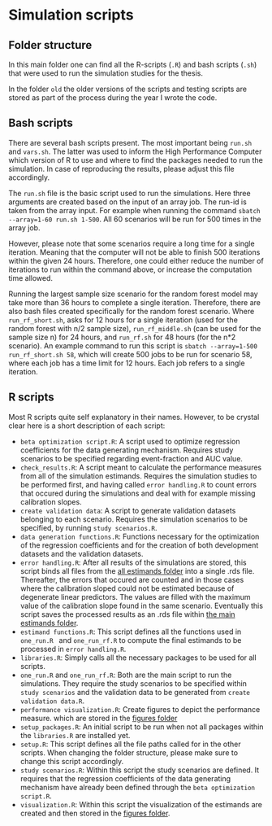# Simulation scripts

## Folder structure
In this main folder one can find all the R-scripts (`.R`) and bash scripts
(`.sh`) that were used to run the simulation studies for the thesis.

In the folder `old` the older versions of the scripts and testing scripts are
stored as part of the process during the year I wrote the code.

## Bash scripts
There are several bash scripts present. The most important being `run.sh` and
`vars.sh`. The latter was used to inform the High Performance Computer which
version of R to use and where to find the packages needed to run the simulation.
In case of reproducing the results, please adjust this file accordingly.

The `run.sh` file is the basic script used to run the simulations. Here three
arguments are created based on the input of an array job. The run-id is taken
from the array input. For example when running the command `sbatch --array=1-60
run.sh 1-500`. All 60 scenarios will be run for 500 times in the array job.

However, please note that some scenarios require a long time for a single
iteration. Meaning that the computer will not be able to finish 500 iterations
within the given 24 hours. Therefore, one could either reduce the number of
iterations to run within the command above, or increase the computation time
allowed.

Running the largest sample size scenario for the random forest
model may take more than 36 hours to complete a single iteration. Therefore,
there are also bash files created specifically for the random forest scenario.
Where `run_rf_short.sh`, asks for 12 hours for a single iteration (used
  for the random forest with n/2 sample size),
`run_rf_middle.sh` (can be used for the sample size n) for 24 hours,
 and `run_rf.sh` for 48 hours (for the n*2 scenario).
An example command to run this script is `sbatch --array=1-500
run_rf_short.sh 58`, which will create 500 jobs to be run for scenario 58, where
each job has a time limit for 12 hours. Each job refers to a single iteration.

## R scripts
Most R scripts quite self explanatory in their names. However, to be crystal
clear here is a short description of each script:
- `beta optimization script.R`: A script used to optimize regression coefficients
for the data generating mechanism. Requires study scenarios to be specified
regarding event-fraction and AUC value.
- `check_results.R`: A script meant to calculate the performance measures from
all of the simulation estimands. Requires the simulation studies to be performed
 first, and having called `error handling.R` to count errors that occured during
 the simulations and deal with for example missing calibration slopes.
- `create validation data`: A script to generate validation datasets belonging
to each scenario. Requires the simulation scenarios to be specified, by running
`study scenarios.R`.
- `data generation functions.R`: Functions necessary for the optimization of the
regression coefficients and for the creation of both development datasets and
the validation datasets.
- `error handling.R`: After all results of the simulations are stored, this
script binds all files from the
[all estimands folder](https://github.com/SagevdBrand/Master-thesis/tree/master/results/output/estimands/all)
into a single .rds file.
Thereafter, the errors that occured are counted and in those cases where the
calibration sloped could not be estimated because of degenerate linear
predictors. The values are filled with the maximum value of the calibration
slope found in the same scenario. Eventually this script saves the processed
results as an .rds file within
[the main estimands folder](https://github.com/SagevdBrand/Master-thesis/tree/master/results/output/estimands).
- `estimand functions.R`: This script defines all the functions used in
`one_run.R ` and `one_run_rf.R` to compute the final estimands to be processed
in `error handling.R`.
- `libraries.R`: Simply calls all the necessary packages to be used for all
scripts.
- `one_run.R` and `one_run_rf.R`: Both are the main script to run the
simulations. They require the study scenarios to be specified within
`study scenarios` and the validation data to be generated from `create
validation data.R`.
- `performance visualization.R`: Create figures to depict the performance measure.
which are stored in the [figures folder](https://github.com/SagevdBrand/Master-thesis/tree/master/results/figures)
- `setup_packages.R`: An initial script to be run when not all packages within
the `libraries.R` are installed yet.
-  `setup.R`: This script defines all the file paths called for in the other
scripts. When changing the folder structure, please make sure to change this
script accordingly.
- `study scenarios.R`: Within this script the study scenarios are defined. It
requires that the regression coefficients of the data generating mechanism have
already been defined through the `beta optimization script.R`.
- `visualization.R`: Within this script the visualization of the estimands are
created and then stored in the
[figures folder](https://github.com/SagevdBrand/Master-thesis/tree/master/results/figures).

